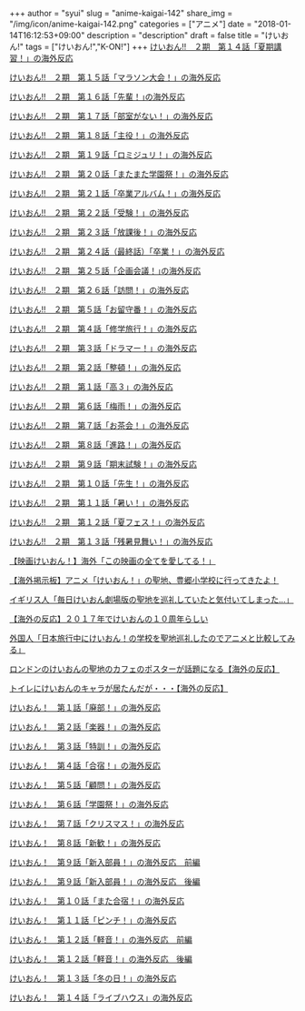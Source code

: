 +++
author = "syui"
slug = "anime-kaigai-142"
share_img = "/img/icon/anime-kaigai-142.png"
categories = ["アニメ"]
date = "2018-01-14T16:12:53+09:00"
description = "description"
draft = false
title = "けいおん!"
tags = ["けいおん!","K-ON!"]
+++
<a href="http://honyakulespaul.blog134.fc2.com/blog-entry-100.html" rel="nofollow" target="_blank" title="けいおん!!　２期　第１４話「夏期講習！」の海外反応">けいおん!!　２期　第１４話「夏期講習！」の海外反応</a>

<a href="http://honyakulespaul.blog134.fc2.com/blog-entry-101.html" rel="nofollow" target="_blank" title="けいおん!!　２期　第１５話「マラソン大会！」の海外反応">けいおん!!　２期　第１５話「マラソン大会！」の海外反応</a>

<a href="http://honyakulespaul.blog134.fc2.com/blog-entry-103.html" rel="nofollow" target="_blank" title="けいおん!!　２期　第１６話「先輩！｣の海外反応">けいおん!!　２期　第１６話「先輩！｣の海外反応</a>

<a href="http://honyakulespaul.blog134.fc2.com/blog-entry-105.html" rel="nofollow" target="_blank" title="けいおん!!　２期　第１７話「部室がない！」の海外反応">けいおん!!　２期　第１７話「部室がない！」の海外反応</a>

<a href="http://honyakulespaul.blog134.fc2.com/blog-entry-106.html" rel="nofollow" target="_blank" title="けいおん!!　２期　第１８話「主役！」の海外反応">けいおん!!　２期　第１８話「主役！」の海外反応</a>

<a href="http://honyakulespaul.blog134.fc2.com/blog-entry-107.html" rel="nofollow" target="_blank" title="けいおん!!　２期　第１９話「ロミジュリ！」の海外反応">けいおん!!　２期　第１９話「ロミジュリ！」の海外反応</a>

<a href="http://honyakulespaul.blog134.fc2.com/blog-entry-108.html" rel="nofollow" target="_blank" title="けいおん!!　２期　第２０話「またまた学園祭！」の海外反応">けいおん!!　２期　第２０話「またまた学園祭！」の海外反応</a>

<a href="http://honyakulespaul.blog134.fc2.com/blog-entry-110.html" rel="nofollow" target="_blank" title="けいおん!!　２期　第２１話「卒業アルバム！」の海外反応">けいおん!!　２期　第２１話「卒業アルバム！」の海外反応</a>

<a href="http://honyakulespaul.blog134.fc2.com/blog-entry-111.html" rel="nofollow" target="_blank" title="けいおん!!　２期　第２２話「受験！」の海外反応">けいおん!!　２期　第２２話「受験！」の海外反応</a>

<a href="http://honyakulespaul.blog134.fc2.com/blog-entry-112.html" rel="nofollow" target="_blank" title="けいおん!!　２期　第２３話「放課後！」の海外反応">けいおん!!　２期　第２３話「放課後！」の海外反応</a>

<a href="http://honyakulespaul.blog134.fc2.com/blog-entry-113.html" rel="nofollow" target="_blank" title="けいおん!!　２期　第２４話（最終話）「卒業！」の海外反応">けいおん!!　２期　第２４話（最終話）「卒業！」の海外反応</a>

<a href="http://honyakulespaul.blog134.fc2.com/blog-entry-114.html" rel="nofollow" target="_blank" title="けいおん!!　２期　第２５話「企画会議！｣の海外反応">けいおん!!　２期　第２５話「企画会議！｣の海外反応</a>

<a href="http://honyakulespaul.blog134.fc2.com/blog-entry-115.html" rel="nofollow" target="_blank" title="けいおん!!　２期　第２６話「訪問！」の海外反応">けいおん!!　２期　第２６話「訪問！」の海外反応</a>

<a href="http://honyakulespaul.blog134.fc2.com/blog-entry-2.html" rel="nofollow" target="_blank" title="けいおん!!　２期　第５話「お留守番！」の海外反応">けいおん!!　２期　第５話「お留守番！」の海外反応</a>

<a href="http://honyakulespaul.blog134.fc2.com/blog-entry-4.html" rel="nofollow" target="_blank" title="けいおん!!　２期　第４話「修学旅行！」の海外反応">けいおん!!　２期　第４話「修学旅行！」の海外反応</a>

<a href="http://honyakulespaul.blog134.fc2.com/blog-entry-5.html" rel="nofollow" target="_blank" title="けいおん!!　２期　第３話「ドラマー！」の海外反応">けいおん!!　２期　第３話「ドラマー！」の海外反応</a>

<a href="http://honyakulespaul.blog134.fc2.com/blog-entry-6.html" rel="nofollow" target="_blank" title="けいおん!!　２期　第２話「整頓！」の海外反応">けいおん!!　２期　第２話「整頓！」の海外反応</a>

<a href="http://honyakulespaul.blog134.fc2.com/blog-entry-7.html" rel="nofollow" target="_blank" title="けいおん!!　２期　第１話「高３」の海外反応">けいおん!!　２期　第１話「高３」の海外反応</a>

<a href="http://honyakulespaul.blog134.fc2.com/blog-entry-89.html" rel="nofollow" target="_blank" title="けいおん!!　２期　第６話「梅雨！」の海外反応">けいおん!!　２期　第６話「梅雨！」の海外反応</a>

<a href="http://honyakulespaul.blog134.fc2.com/blog-entry-90.html" rel="nofollow" target="_blank" title="けいおん!!　２期　第７話「お茶会！」の海外反応">けいおん!!　２期　第７話「お茶会！」の海外反応</a>

<a href="http://honyakulespaul.blog134.fc2.com/blog-entry-94.html" rel="nofollow" target="_blank" title="けいおん!!　２期　第８話「進路！」の海外反応">けいおん!!　２期　第８話「進路！」の海外反応</a>

<a href="http://honyakulespaul.blog134.fc2.com/blog-entry-95.html" rel="nofollow" target="_blank" title="けいおん!!　２期　第９話「期末試験！」の海外反応">けいおん!!　２期　第９話「期末試験！」の海外反応</a>

<a href="http://honyakulespaul.blog134.fc2.com/blog-entry-96.html" rel="nofollow" target="_blank" title="けいおん!!　２期　第１０話「先生！」の海外反応">けいおん!!　２期　第１０話「先生！」の海外反応</a>

<a href="http://honyakulespaul.blog134.fc2.com/blog-entry-97.html" rel="nofollow" target="_blank" title="けいおん!!　２期　第１１話「暑い！」の海外反応">けいおん!!　２期　第１１話「暑い！」の海外反応</a>

<a href="http://honyakulespaul.blog134.fc2.com/blog-entry-98.html" rel="nofollow" target="_blank" title="けいおん!!　２期　第１２話「夏フェス！」の海外反応">けいおん!!　２期　第１２話「夏フェス！」の海外反応</a>

<a href="http://honyakulespaul.blog134.fc2.com/blog-entry-99.html" rel="nofollow" target="_blank" title="けいおん!!　２期　第１３話「残暑見舞い！」の海外反応">けいおん!!　２期　第１３話「残暑見舞い！」の海外反応</a>

<a href="http://transover.blog.fc2.com/blog-entry-31.html" rel="nofollow" target="_blank" title="【映画けいおん！】海外「この映画の全てを愛してる！」">【映画けいおん！】海外「この映画の全てを愛してる！」</a>


<a href="http://cosmoneapolitan.blog.fc2.com/blog-entry-368.html" rel="nofollow" target="_blank" title="【海外掲示板】アニメ「けいおん！」の聖地、豊郷小学校に行ってきたよ！">【海外掲示板】アニメ「けいおん！」の聖地、豊郷小学校に行ってきたよ！</a>


<a href="http://www.all-nationz.com/archives/1063565343.html" rel="nofollow" target="_blank" title="イギリス人「毎日けいおん劇場版の聖地を巡礼していたと気付いてしまった…」">イギリス人「毎日けいおん劇場版の聖地を巡礼していたと気付いてしまった…」</a>


<a href="http://animekaigai.blogspot.jp/2017/05/k-on-10.html" rel="nofollow" target="_blank" title="【海外の反応】２０１７年でけいおんの１０周年らしい">【海外の反応】２０１７年でけいおんの１０周年らしい</a>


<a href="http://www.all-nationz.com/archives/1066063216.html" rel="nofollow" target="_blank" title="外国人「日本旅行中にけいおん！の学校を聖地巡礼したのでアニメと比較してみる」">外国人「日本旅行中にけいおん！の学校を聖地巡礼したのでアニメと比較してみる」</a>


<a href="http://animekaigai.blogspot.com/2017/10/k-onlondoncafe.html" rel="nofollow" target="_blank" title=" ロンドンのけいおんの聖地のカフェのポスターが話題になる【海外の反応】"> ロンドンのけいおんの聖地のカフェのポスターが話題になる【海外の反応】</a>


<a href="http://animekaigai.blogspot.jp/2017/10/kon-toilets.html" rel="nofollow" target="_blank" title="トイレにけいおんのキャラが居たんだが・・・【海外の反応】">トイレにけいおんのキャラが居たんだが・・・【海外の反応】</a>


<a href="http://honyakulespaul.blog134.fc2.com/blog-entry-40.html" rel="nofollow" target="_blank" title="けいおん！　第１話「廃部！」の海外反応">けいおん！　第１話「廃部！」の海外反応</a>


<a href="http://honyakulespaul.blog134.fc2.com/blog-entry-37.html" rel="nofollow" target="_blank" title="けいおん！　第２話「楽器！」の海外反応">けいおん！　第２話「楽器！」の海外反応</a>


<a href="http://honyakulespaul.blog134.fc2.com/blog-entry-36.html" rel="nofollow" target="_blank" title="けいおん！　第３話「特訓！」の海外反応">けいおん！　第３話「特訓！」の海外反応</a>


<a href="http://honyakulespaul.blog134.fc2.com/blog-entry-34.html" rel="nofollow" target="_blank" title="けいおん！　第４話「合宿！」の海外反応">けいおん！　第４話「合宿！」の海外反応</a>


<a href="http://honyakulespaul.blog134.fc2.com/blog-entry-32.html" rel="nofollow" target="_blank" title="けいおん！　第５話「顧問！」の海外反応">けいおん！　第５話「顧問！」の海外反応</a>


<a href="http://honyakulespaul.blog134.fc2.com/blog-entry-31.html" rel="nofollow" target="_blank" title="けいおん！　第６話「学園祭！」の海外反応">けいおん！　第６話「学園祭！」の海外反応</a>


<a href="http://honyakulespaul.blog134.fc2.com/blog-entry-30.html" rel="nofollow" target="_blank" title="けいおん！　第７話「クリスマス！」の海外反応">けいおん！　第７話「クリスマス！」の海外反応</a>


<a href="http://honyakulespaul.blog134.fc2.com/blog-entry-28.html" rel="nofollow" target="_blank" title="けいおん！　第８話「新歓！」の海外反応">けいおん！　第８話「新歓！」の海外反応</a>


<a href="http://honyakulespaul.blog134.fc2.com/blog-entry-25.html" rel="nofollow" target="_blank" title="けいおん！　第９話「新入部員！」の海外反応　前編">けいおん！　第９話「新入部員！」の海外反応　前編</a>


<a href="http://honyakulespaul.blog134.fc2.com/blog-entry-26.html" rel="nofollow" target="_blank" title="けいおん！　第９話「新入部員！」の海外反応　後編">けいおん！　第９話「新入部員！」の海外反応　後編</a>


<a href="http://honyakulespaul.blog134.fc2.com/blog-entry-24.html" rel="nofollow" target="_blank" title="けいおん！　第１０話「また合宿！」の海外反応">けいおん！　第１０話「また合宿！」の海外反応</a>


<a href="http://honyakulespaul.blog134.fc2.com/blog-entry-23.html" rel="nofollow" target="_blank" title="けいおん！　第１１話「ピンチ！」の海外反応">けいおん！　第１１話「ピンチ！」の海外反応</a>


<a href="http://honyakulespaul.blog134.fc2.com/blog-entry-21.html" rel="nofollow" target="_blank" title="けいおん！　第１２話「軽音！」の海外反応　前編">けいおん！　第１２話「軽音！」の海外反応　前編</a>


<a href="http://honyakulespaul.blog134.fc2.com/blog-entry-22.html" rel="nofollow" target="_blank" title="けいおん！　第１２話「軽音！」の海外反応　後編">けいおん！　第１２話「軽音！」の海外反応　後編</a>


<a href="http://honyakulespaul.blog134.fc2.com/blog-entry-20.html" rel="nofollow" target="_blank" title="けいおん！　第１３話「冬の日！」の海外反応">けいおん！　第１３話「冬の日！」の海外反応</a>


<a href="http://honyakulespaul.blog134.fc2.com/blog-entry-119.html" rel="nofollow" target="_blank" title="けいおん！　第１４話「ライブハウス」の海外反応">けいおん！　第１４話「ライブハウス」の海外反応</a>

